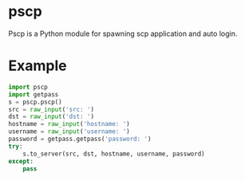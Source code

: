 # pscp
Pscp is a Python module for spawning scp application and auto login.

# Example
```python
import pscp
import getpass
s = pscp.pscp()
src = raw_input('src: ')
dst = raw_input('dst: ')
hostname = raw_input('hostname: ')
username = raw_input('username: ')
password = getpass.getpass('password: ')
try:
    s.to_server(src, dst, hostname, username, password)
except:
    pass
```
